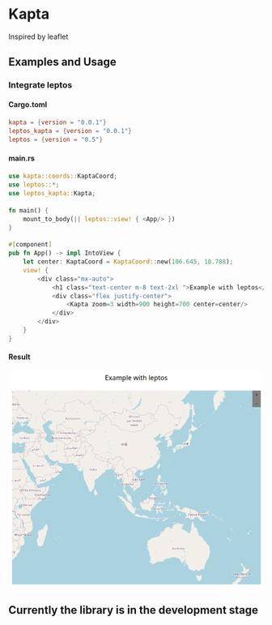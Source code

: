# Kapta

Inspired by leaflet

## Examples and Usage

### Integrate leptos

#### Cargo.toml

```toml
kapta = {version = "0.0.1"}
leptos_kapta = {version = "0.0.1"}
leptos = {version = "0.5"}
```

#### main.rs

```rust
use kapta::coords::KaptaCoord;
use leptos::*;
use leptos_kapta::Kapta;

fn main() {    
    mount_to_body(|| leptos::view! { <App/> })
}

#[component]
pub fn App() -> impl IntoView {
    let center: KaptaCoord = KaptaCoord::new(106.645, 10.788);
    view! {
        <div class="mx-auto">
            <h1 class="text-center m-8 text-2xl ">Example with leptos</h1>
            <div class="flex justify-center">
                <Kapta zoom=3 width=900 height=700 center=center/>
            </div>
        </div>
    }
}
```

#### Result

![PieChart](./examples/assets/integrate_leptos.png)

## Currently the library is in the development stage
